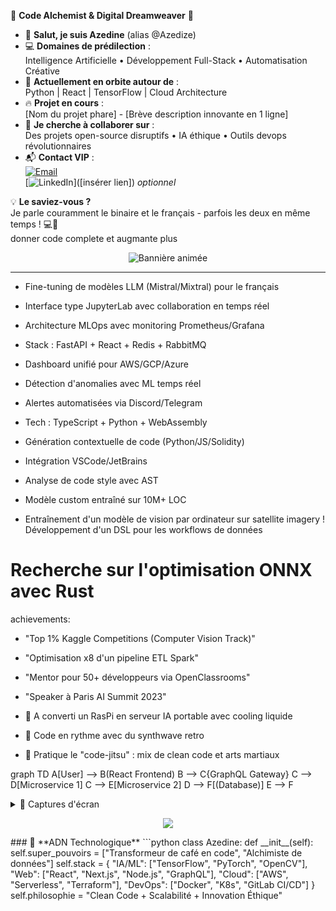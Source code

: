 🌟 **Code Alchemist & Digital Dreamweaver** 🌟

- 👋 **Salut, je suis Azedine** (alias @Azedize)  
- 💻 **Domaines de prédilection** :  
  Intelligence Artificielle • Développement Full-Stack • Automatisation Créative  
- 🚀 **Actuellement en orbite autour de** :  
  Python | React | TensorFlow | Cloud Architecture  
- 🔥 **Projet en cours** :  
  [Nom du projet phare] - [Brève description innovante en 1 ligne]  
- 🤝 **Je cherche à collaborer sur** :  
  Des projets open-source disruptifs • IA éthique • Outils devops révolutionnaires  
- 📬 **Contact VIP** :  
  [![Email](https://img.shields.io/badge/📩_Email-azedinechentouf0@gmail.com-blue?style=flat)](mailto:azedinechentouf0@gmail.com)  
  [![LinkedIn](https://img.shields.io/badge/👔_LinkedIn-Profil_Pro-blue)]([insérer lien]) *optionnel*  

💡 **Le saviez-vous ?**  
Je parle couramment le binaire et le français - parfois les deux en même temps ! 💻🥖  
  donner code complete et augmante plus

<!-- En-tête animée avec SVG dynamique -->
<div align="center">
  <img src="https://readme-typing-svg.demolab.com?font=Fira+Code&size=30&duration=4000&pause=1000&color=22D3EE&width=435&lines=🌟+Code+Alchimiste;🤖+Architecte+IA;🌐+Guru+Full-Stack;☁️+Sorcier+Cloud" alt="Bannière animée" />
</div>

---


- Fine-tuning de modèles LLM (Mistral/Mixtral) pour le français
- Interface type JupyterLab avec collaboration en temps réel
- Architecture MLOps avec monitoring Prometheus/Grafana
- Stack : FastAPI + React + Redis + RabbitMQ

- Dashboard unifié pour AWS/GCP/Azure
- Détection d'anomalies avec ML temps réel
- Alertes automatisées via Discord/Telegram
- Tech : TypeScript + Python + WebAssembly


- Génération contextuelle de code (Python/JS/Solidity)
- Intégration VSCode/JetBrains
- Analyse de code style avec AST
- Modèle custom entraîné sur 10M+ LOC


+ Entraînement d'un modèle de vision par ordinateur sur satellite imagery
! Développement d'un DSL pour les workflows de données
# Recherche sur l'optimisation ONNX avec Rust



achievements:
  - "Top 1% Kaggle Competitions (Computer Vision Track)"
  - "Optimisation x8 d'un pipeline ETL Spark"
  - "Mentor pour 50+ développeurs via OpenClassrooms"
  - "Speaker à Paris AI Summit 2023"

- 🧪 A converti un RasPi en serveur IA portable avec cooling liquide
- 🎸 Code en rythme avec du synthwave retro
- 🥋 Pratique le "code-jitsu" : mix de clean code et arts martiaux


graph TD
    A[User] --> B(React Frontend)
    B --> C{GraphQL Gateway}
    C --> D[Microservice 1]
    C --> E[Microservice 2]
    D --> F[(Database)]
    E --> F


<details>
<summary>📸 Captures d'écran</summary>
  
| NeuroForge UI | CloudPulse Dashboard |
|---------------|----------------------|
| <img src="neuroforge-ui.jpg" width="400"> | <img src="cloudpulse-dash.jpg" width="400"> |
</details>

<p align="center">
  <img src="https://capsule-render.vercel.app/api?text=Hey Everyone!🕹️&animation=fadeIn&type=waving&color=gradient&height=100"/>
</p>
### 🧬 **ADN Technologique**
```python
class Azedine:
    def __init__(self):
        self.super_pouvoirs = ["Transformeur de café en code", "Alchimiste de données"]
        self.stack = {
            "IA/ML": ["TensorFlow", "PyTorch", "OpenCV"],
            "Web": ["React", "Next.js", "Node.js", "GraphQL"],
            "Cloud": ["AWS", "Serverless", "Terraform"],
            "DevOps": ["Docker", "K8s", "GitLab CI/CD"]
        }
        self.philosophie = "Clean Code + Scalabilité + Innovation Éthique" 




